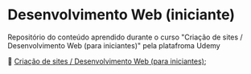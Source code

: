 # Desenvolvimento Web (iniciante)
Repositório do conteúdo aprendido durante o curso "Criação de sites / Desenvolvimento Web (para iniciantes)" pela platafroma Udemy

:ledger: [Criação de sites / Desenvolvimento Web (para iniciantes)](https://www.udemy.com/course/criacao-de-sites-desenvolvimento-web-para-iniciantes/?couponCode=KEEPLEARNING);
